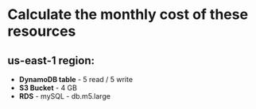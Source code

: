 # Calculate the monthly cost of these resources

## us-east-1 region:
  - **DynamoDB table** - 5 read / 5 write
  - **S3 Bucket** - 4 GB
  - **RDS** - mySQL - db.m5.large